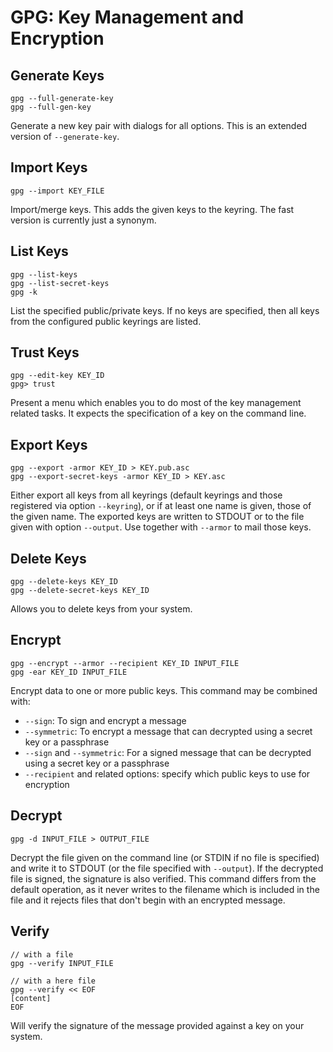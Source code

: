 # GPG: Key Management and Encryption

## Generate Keys
```
gpg --full-generate-key
gpg --full-gen-key
```
Generate a new key pair with dialogs for all options.  This is an extended version of `--generate-key`. 	 

## Import Keys
```
gpg --import KEY_FILE
```
Import/merge keys. This adds the given keys to the keyring. The fast version is currently just a synonym.

## List Keys
```
gpg --list-keys
gpg --list-secret-keys
gpg -k
```
List the specified public/private keys.  If no keys are specified, then all keys from the configured public keyrings are listed.

## Trust Keys
```
gpg --edit-key KEY_ID
gpg> trust
```
Present a menu which enables you to do most of the key management related tasks.  It expects the specification of a key on the command line.

## Export Keys
```
gpg --export -armor KEY_ID > KEY.pub.asc
gpg --export-secret-keys -armor KEY_ID > KEY.asc
```
Either export all keys from all keyrings (default keyrings and those registered via option `--keyring`), or if at least one name is given, those of the given name. The exported keys are written to STDOUT or to the file given with option `--output`.  Use together with `--armor` to mail those keys.

## Delete Keys
```
gpg --delete-keys KEY_ID
gpg --delete-secret-keys KEY_ID
```
Allows you to delete keys from your system.

## Encrypt
```
gpg --encrypt --armor --recipient KEY_ID INPUT_FILE
gpg -ear KEY_ID INPUT_FILE
```
Encrypt data to one or more public keys. This command may be combined with:
- `--sign`: To sign and encrypt a message
- `--symmetric`: To encrypt a message that can decrypted using a secret key or a passphrase
- `--sign` and `--symmetric`: For a signed message that can be decrypted using a secret key or a passphrase
- `--recipient` and related options: specify which public keys to use for encryption

## Decrypt
```
gpg -d INPUT_FILE > OUTPUT_FILE
```
Decrypt the file given on the command line (or STDIN if no file is specified) and write it to STDOUT (or the file specified with `--output`). If the decrypted file is signed, the signature is also verified. This command differs from the default operation, as it never writes to the filename which is included in the file and it rejects files that don't begin with an encrypted message.

## Verify
```
// with a file
gpg --verify INPUT_FILE

// with a here file
gpg --verify << EOF
[content]
EOF
```
Will verify the signature of the message provided against a key on your system.
